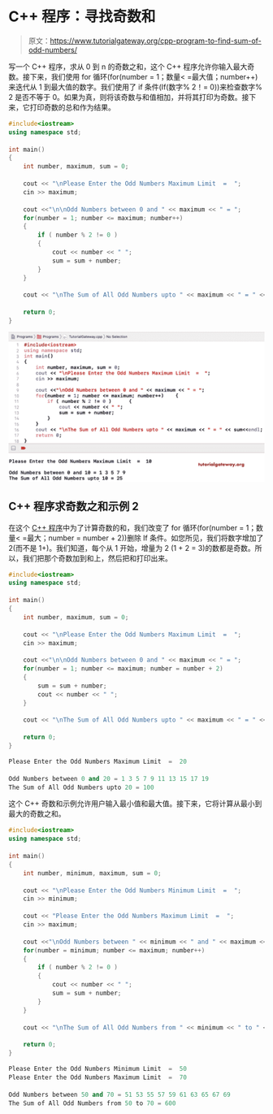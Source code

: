 # C++ 程序：寻找奇数和

> 原文：<https://www.tutorialgateway.org/cpp-program-to-find-sum-of-odd-numbers/>

写一个 C++ 程序，求从 0 到 n 的奇数之和，这个 C++ 程序允许你输入最大奇数。接下来，我们使用 for 循环(for(number = 1；数量< =最大值；number++)来迭代从 1 到最大值的数字。我们使用了 if 条件(If(数字% 2！= 0))来检查数字% 2 是否不等于 0。如果为真，则将该奇数与和值相加，并将其打印为奇数。接下来，它打印奇数的总和作为结果。

```cpp
#include<iostream>
using namespace std;

int main()
{
	int number, maximum, sum = 0;

	cout << "\nPlease Enter the Odd Numbers Maximum Limit  =  ";
	cin >> maximum;	

	cout <<"\n\nOdd Numbers between 0 and " << maximum << " = ";
	for(number = 1; number <= maximum; number++)
	{
  		if ( number % 2 != 0 ) 
		{
  			cout << number << " ";
			sum = sum + number;
		}
	}

	cout << "\nThe Sum of All Odd Numbers upto " << maximum << " = " << sum;

 	return 0;
}
```

![C++ Program to find Sum of Odd Numbers 1](img/847d5102f9318bbc4c0fbd241a17713f.png)

## C++ 程序求奇数之和示例 2

在这个 [C++ 程序](https://www.tutorialgateway.org/cpp-programs/)中为了计算奇数的和，我们改变了 for 循环(for(number = 1；数量< =最大；number = number + 2))删除 If 条件。如您所见，我们将数字增加了 2(而不是 1+)。我们知道，每个从 1 开始，增量为 2 (1 + 2 = 3)的数都是奇数。所以，我们把那个奇数加到和上，然后把和打印出来。

```cpp
#include<iostream>
using namespace std;

int main()
{
	int number, maximum, sum = 0;

	cout << "\nPlease Enter the Odd Numbers Maximum Limit  =  ";
	cin >> maximum;	

	cout <<"\n\nOdd Numbers between 0 and " << maximum << " = ";
	for(number = 1; number <= maximum; number = number + 2)
	{
		sum = sum + number;
		cout << number << " ";
	}

	cout << "\nThe Sum of All Odd Numbers upto " << maximum << " = " << sum;

 	return 0;
}
```

```cpp
Please Enter the Odd Numbers Maximum Limit  =  20

Odd Numbers between 0 and 20 = 1 3 5 7 9 11 13 15 17 19 
The Sum of All Odd Numbers upto 20 = 100
```

这个 C++ 奇数和示例允许用户输入最小值和最大值。接下来，它将计算从最小到最大的奇数之和。

```cpp
#include<iostream>
using namespace std;

int main()
{
	int number, minimum, maximum, sum = 0;

	cout << "\nPlease Enter the Odd Numbers Minimum Limit  =  ";
	cin >> minimum;	

	cout << "Please Enter the Odd Numbers Maximum Limit  =  ";
	cin >> maximum;	

	cout <<"\nOdd Numbers between " << minimum << " and " << maximum << " = ";
	for(number = minimum; number <= maximum; number++)
	{
  		if ( number % 2 != 0 ) 
		{
  			cout << number << " ";
			sum = sum + number;
		}
	}

	cout << "\nThe Sum of All Odd Numbers from " << minimum << " to " << maximum << " = " << sum;

 	return 0;
}
```

```cpp
Please Enter the Odd Numbers Minimum Limit  =  50
Please Enter the Odd Numbers Maximum Limit  =  70

Odd Numbers between 50 and 70 = 51 53 55 57 59 61 63 65 67 69 
The Sum of All Odd Numbers from 50 to 70 = 600
```